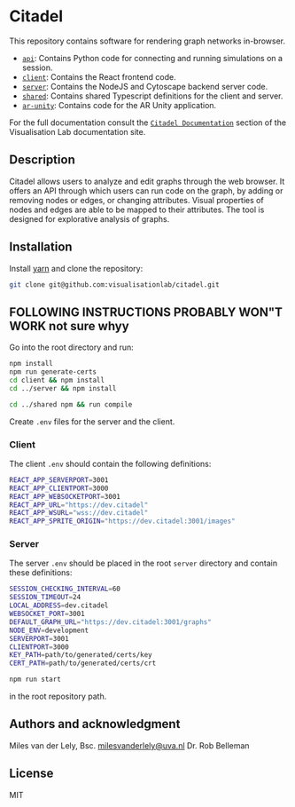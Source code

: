 # Citadel

This repository contains software for rendering graph networks in-browser.

- [`api`](api): Contains Python code for connecting and running simulations on a session.
- [`client`](client): Contains the React frontend code.
- [`server`](server): Contains the NodeJS and Cytoscape backend server code.
- [`shared`](shared): Contains shared Typescript definitions for the client and server.
- [`ar-unity`](ar-unity): Contains code for the AR Unity application.

For the full documentation consult the [`Citadel Documentation`](https://visualisationlab.github.io/visualisationlab) section of the Visualisation Lab documentation site.

## Description
Citadel allows users to analyze and edit graphs through the web browser. It offers an API through which users can run code on the graph, by adding or removing nodes or edges, or changing attributes. Visual properties of nodes and edges are able to be mapped to their attributes. The tool is designed for explorative analysis of graphs.

## Installation

Install [yarn](https://yarnpkg.com/getting-started/install) and clone the repository:

```bash
git clone git@github.com:visualisationlab/citadel.git
```
## FOLLOWING INSTRUCTIONS PROBABLY WON"T WORK **not sure whyy**

Go into the root directory and run:

```bash
npm install
npm run generate-certs
cd client && npm install
cd ../server && npm install

cd ../shared npm && run compile
```

Create `.env` files for the server and the client.

### Client
The client `.env` should contain the following definitions:

```bash
REACT_APP_SERVERPORT=3001
REACT_APP_CLIENTPORT=3000
REACT_APP_WEBSOCKETPORT=3001
REACT_APP_URL="https://dev.citadel"
REACT_APP_WSURL="wss://dev.citadel"
REACT_APP_SPRITE_ORIGIN="https://dev.citadel:3001/images"
```

### Server
The server `.env` should be placed in the root `server` directory and contain these definitions:
```bash
SESSION_CHECKING_INTERVAL=60
SESSION_TIMEOUT=24
LOCAL_ADDRESS=dev.citadel
WEBSOCKET_PORT=3001
DEFAULT_GRAPH_URL="https://dev.citadel:3001/graphs"
NODE_ENV=development
SERVERPORT=3001
CLIENTPORT=3000
KEY_PATH=path/to/generated/certs/key
CERT_PATH=path/to/generated/certs/crt
```
```bash
npm run start
```

in the root repository path.

## Authors and acknowledgment
Miles van der Lely, Bsc. <milesvanderlely@uva.nl>
Dr. Rob Belleman
## License
MIT
